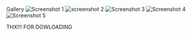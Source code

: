 Gallery
![Screenshot 1](https://github.com/user-attachments/assets/c46aeefb-dbd6-4f67-891b-051620aa1c29)
![screenshot 2](https://github.com/user-attachments/assets/e48e8847-3283-436b-89f6-8bd3866f3f3d)
![Screenshot 3](https://github.com/user-attachments/assets/a4e2e770-66f8-4d35-89d5-812ca198c5cf)
![Screenshot 4](https://github.com/user-attachments/assets/d8ae7aa8-909b-474a-98d9-2c9d3843f560)
![Screenshot 5](https://github.com/user-attachments/assets/46c73152-6832-47aa-b036-22577a122ced)

THX!!! FOR DOWLOADING
